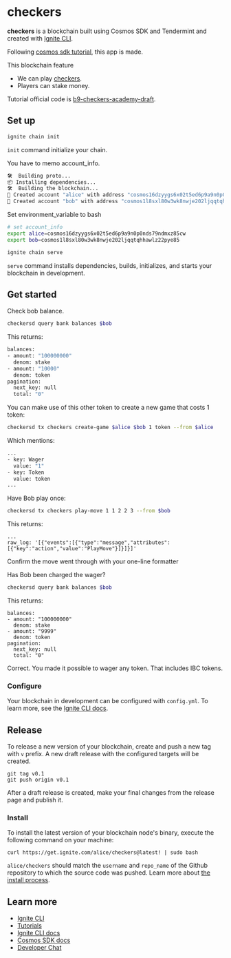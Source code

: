 # checkers
**checkers** is a blockchain built using Cosmos SDK and Tendermint and created with [Ignite CLI](https://ignite.com/cli).

Following [cosmos sdk tutorial](https://tutorials.cosmos.network/academy/3-my-own-chain/), this app is made.

This blockchain feature
- We can play [checkers](https://www.ducksters.com/games/checkers_rules.php).
- Players can stake money.

Tutorial official code is 
[b9-checkers-academy-draft](https://github.com/cosmos/b9-checkers-academy-draft/tree/main).

## Set up

```bash
ignite chain init
```

`init` command initialize your chain.

You have to memo account_info.
```bash
🛠️  Building proto...
📦 Installing dependencies...
🛠️  Building the blockchain...
🙂 Created account "alice" with address "cosmos16dzyygs6x02t5ed6p9a9n0p0nds79ndmxz85cw" with mnemonic: "win distance sign gentle census cash animal tip actress polar amount weasel unknown twelve pudding broccoli broccoli island north weapon ball enough inhale summer"
🙂 Created account "bob" with address "cosmos1l8sxl80w3wk8nwje202ljqqtqhhawlz22pye85" with mnemonic: "whip leader habit rice gather copy point choice toward science retreat achieve pride banana exhaust wage drip thumb ghost nice length mosquito knee bottom"
```

Set environment_variable to bash
```bash
# set account_info
export alice=cosmos16dzyygs6x02t5ed6p9a9n0p0nds79ndmxz85cw
export bob=cosmos1l8sxl80w3wk8nwje202ljqqtqhhawlz22pye85
```

```bash
ignite chain serve
```

`serve` command installs dependencies, builds, initializes, and starts your blockchain in development.

## Get started

Check bob balance.
```bash
checkersd query bank balances $bob
```

This returns:
```bash
balances:
- amount: "100000000"
  denom: stake
- amount: "10000"
  denom: token
pagination:
  next_key: null
  total: "0"
```

You can make use of this other token to create a new game that costs 1 token:
```bash
checkersd tx checkers create-game $alice $bob 1 token --from $alice
```

Which mentions:
```bash
...
- key: Wager
  value: "1"
- key: Token
  value: token
...
```

Have Bob play once:
```bash
checkersd tx checkers play-move 1 1 2 2 3 --from $bob
```

This returns:
```
...
raw_log: '[{"events":[{"type":"message","attributes":[{"key":"action","value":"PlayMove"}]}]}]'
```
Confirm the move went through with your one-line formatter

Has Bob been charged the wager?
```bash
checkersd query bank balances $bob
```

This returns:
```
balances:
- amount: "100000000"
  denom: stake
- amount: "9999"
  denom: token
pagination:
  next_key: null
  total: "0"
```
Correct. You made it possible to wager any token. That includes IBC tokens.

### Configure

Your blockchain in development can be configured with `config.yml`. To learn more, see the [Ignite CLI docs](https://docs.ignite.com).

## Release
To release a new version of your blockchain, create and push a new tag with `v` prefix. A new draft release with the configured targets will be created.

```
git tag v0.1
git push origin v0.1
```

After a draft release is created, make your final changes from the release page and publish it.

### Install
To install the latest version of your blockchain node's binary, execute the following command on your machine:

```
curl https://get.ignite.com/alice/checkers@latest! | sudo bash
```
`alice/checkers` should match the `username` and `repo_name` of the Github repository to which the source code was pushed. Learn more about [the install process](https://github.com/allinbits/starport-installer).

## Learn more

- [Ignite CLI](https://ignite.com/cli)
- [Tutorials](https://docs.ignite.com/guide)
- [Ignite CLI docs](https://docs.ignite.com)
- [Cosmos SDK docs](https://docs.cosmos.network)
- [Developer Chat](https://discord.gg/ignite)